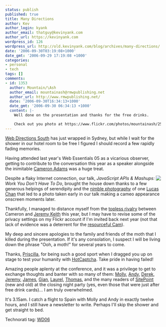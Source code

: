 ```yaml
---
status: publish
published: true
title: Many Directions
author: Kev
author_login: kyank
author_email: thatguy@kevinyank.com
author_url: https://kevinyank.com
wordpress_id: 126
wordpress_url: http://old.kevinyank.com/blog/archives/many-directions/
date: '2006-09-30T03:19:08+1000'
date_gmt: '2006-09-29 17:19:08 +1000'
categories:
- personal
- tech
tags: []
comments:
- id: 1353
  author: Mountain/\Ash
  author_email: mountainash@rmwpublishing.net
  author_url: http://www.rmwpublishing.net/
  date: '2006-09-30T16:34:13+1000'
  date_gmt: '2006-09-30 06:34:13 +1000'
  content: |-
    Well done on the presentation and thanks for the free drinks.

    Check out you photo at https://www.flickr.com/photos/mountainash/256121248/
---
```

<p><a href="http://webdirections.org/">Web Directions South</a> has just wrapped in Sydney, but while I wait for the shower in our hotel room to be free I figured I should record a few rapidly fading memories.</p>
<p>Having attended last year's Web Essentials 05 as a vicarious observer, getting to contribute to the conversation this year as a speaker alongside the inimitable <a href="http://www.themaninblue.com/">Cameron Adams</a> was a huge treat.</p>
<p><a href="https://flickr.com/photos/lucasmoblog/255279578/"><img align="right" src="https://static.flickr.com/90/255279578_9ef9483846_m.jpg" /></a>Despite a flaky Internet connection, our talk, <cite>JavaScript APIs & Mashups: Work You Don't Have To Do</cite>, brought the house down thanks to a few generous helpings of serendipity and the <a href="http://flickr.com/photos/lucasmoblog/255285797/">nimble photography</a> of one <a href="http://lucaschan.com/">Lucas Chan</a> that led to a photo taken early in our talk making a cameo appearance onscreen moments later.</p>
<p>Thankfully, I managed to distance myself from the <a href="https://flickr.com/photos/lucasmoblog/254503317/">topless rivalry</a> between Cameron and <a href="http://domscripting.com/author/">Jeremy Keith</a> this year, but I may have to revise some of the privacy settings on my Flickr account if I'm invited back next year (not that lack of evidence was a deterrent for the <a href="http://flickr.com/photos/lucasmoblog/255285797/">resourceful Cam</a>).</p>
<p>My deep and sincere apologies to the family and friends of the moth that I killed during the presentation. If it's any consolation, I suspect I will be living down the phrase "Ooh, a moth!" for several years to come.</p>
<p>Thanks, <a href="http://www.solidariti.com/">Priscilla</a>, for being such a good sport when I dragged you up on stage to test your humanity with <a href="http://www.hotcaptcha.com/">HotCaptcha</a>. Take pride in having failed!</p>
<p>Amazing people aplenty at the conference, and it was a privilege to get to exchange thoughts and banter with so many of them: <a href="http://molly.com/">Molly</a>, <a href="http://www.stuffandnonsense.co.uk/">Andy</a>, <a href="http://boxofchocolates.ca/">Derek</a>, <a href="http://domscripting.com/author/">Jeremy</a>, <a href="http://www.brothercake.com/">James</a>, <a href="http://webstandardsgroup.org/features/gian-sampson-wild.cfm">Gian</a>, <a href="http://silkcharm.blogspot.com/">Laurel</a>, <a href="http://www.vanderwal.net/">Thomas</a>, and the many readers of <a href="http://www.sitepoint.com/">SitePoint</a> (new and old) at the closing night party (yes, even those that were just after free drink cards)... I am truly overwhelmed.</p>
<p>It's 3.15am. I catch a flight to Spain with Molly and Andy in exactly twelve hours, and I still have a newsletter to write. Perhaps I'll skip the shower and get straight to bed.</p>
<p>Technorati tag: <a rel="tag" href="http://technorati.com/tag/wd06">WD06</a></p>
